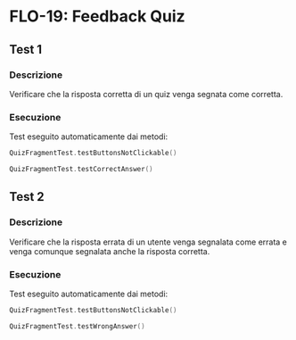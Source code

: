# FLO-19: Feedback Quiz

## Test 1

### Descrizione

Verificare che la risposta corretta di un quiz venga segnata come corretta.

### Esecuzione

Test eseguito automaticamente dai metodi:
```kotlin
QuizFragmentTest.testButtonsNotClickable()
```
```kotlin
QuizFragmentTest.testCorrectAnswer()
```

## Test 2

### Descrizione

Verificare che la risposta errata di un utente venga segnalata come errata e venga comunque segnalata anche la risposta corretta.

### Esecuzione

Test eseguito automaticamente dai metodi:
```kotlin
QuizFragmentTest.testButtonsNotClickable()
```
```kotlin
QuizFragmentTest.testWrongAnswer()
```
